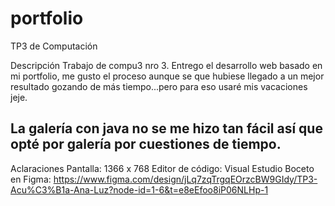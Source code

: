 # portfolio
TP3 de Computación

Descripción
Trabajo de compu3 nro 3. 
Entrego el desarrollo web basado en mi portfolio, me gusto el proceso aunque se que hubiese llegado a un mejor resultado gozando de más tiempo...pero para eso usaré mis vacaciones jeje.

La galería con java no se me hizo tan fácil así que opté por galería por cuestiones de tiempo.
--------------------------------------------------------------------
Aclaraciones
Pantalla: 1366 x 768 
Editor de código: Visual Estudio 
Boceto en Figma: https://www.figma.com/design/jLq7zqTrgqEOrzcBW9GIdy/TP3-Acu%C3%B1a-Ana-Luz?node-id=1-6&t=e8eEfoo8iP06NLHp-1
